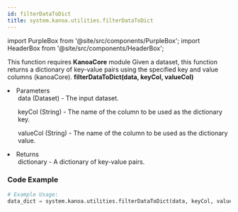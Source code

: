 ```yaml
---
id: filterDataToDict
title: system.kanoa.utilities.filterDataToDict
---
```


import PurpleBox from '@site/src/components/PurpleBox';
import HeaderBox from '@site/src/components/HeaderBox';

<PurpleBox>This function requires <b>KanoaCore</b> module</PurpleBox>
<HeaderBox header="Description">Given a dataset, this function returns a dictionary of key-value pairs using the specified key and value columns (kanoaCore).</HeaderBox>
<HeaderBox header="Syntax">
    <b>filterDataToDict(data, keyCol, valueCol)</b>
    <li>Parameters <br />
        <ul>data (Dataset) - The input dataset.</ul>
        <ul>keyCol (String) - The name of the column to be used as the dictionary key.</ul>
        <ul>valueCol (String) - The name of the column to be used as the dictionary value.</ul>
    </li>
    <li>Returns <br />
        <ul>dictionary - A dictionary of key-value pairs.</ul>
    </li>
</HeaderBox>

### Code Example

```python
# Example Usage:
data_dict = system.kanoa.utilities.filterDataToDict(data, keyCol, valueCol)
